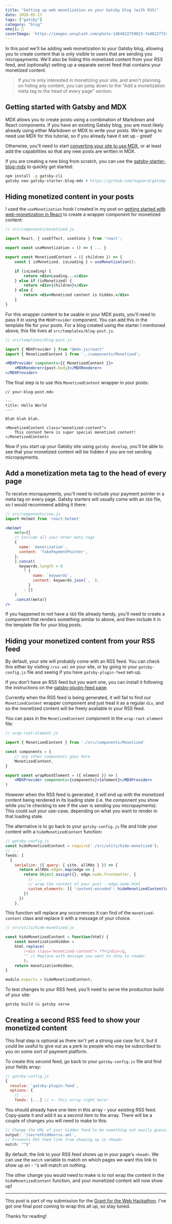 ```yaml
---
title: "Setting up web monetization on your Gatsby blog (with RSS)"
date: 2020-05-27
tags: ["gatsby"]
category: "blog"
emoji: 📰
coverImage: 'https://images.unsplash.com/photo-1464822759023-fed622ff2c3b?ixlib=rb-1.2.1&ixid=eyJhcHBfaWQiOjEyMDd9&auto=format&fit=crop&w=1950&q=80'
---
```


In this post we'll be adding web monetization to your Gatsby blog, allowing you to create content that is only visible to users that are sending you micropayments. We'll also be hiding this monetized content from your RSS feed, and (optionally) setting up a separate secret feed that contains your monetized content.

> If you're only interested in monetizing your site, and aren't planning on hiding any content, you can jump down to the "Add a monetization meta tag to the head of every page" section.

## Getting started with Gatsby and MDX

MDX allows you to create posts using a combination of Markdown and React components. If you have an existing Gatsby blog, you are most likely already using either Markdown or MDX to write your posts. We're going to need use MDX for this tutorial, so if you already have it set up - great! 

Otherwise, you'll need to start [converting your site to use MDX](https://www.gatsbyjs.org/blog/2019-11-21-how-to-convert-an-existing-gatsby-blog-to-use-mdx/), or at least add the capabilities so that any new posts are written in MDX.

If you are creating a new blog from scratch, you can use the [gatsby-starter-blog-mdx](https://www.gatsbyjs.org/starters/hagnerd/gatsby-starter-blog-mdx/) to quickly get started:

```bash
npm install -g gatsby-cli
gatsby new gatsby-starter-blog-mdx # https://github.com/hagnerd/gatsby-starter-blog-mdx
```

## Hiding monetized content in your posts

I used the `useMonetization` hook I created in my post on [getting started with web-monetization in React](/react-web-monetization) to create a wrapper component for monetized content:

```jsx
// src/components/monetized.js

import React, { useEffect, useState } from 'react';

export const useMonetization = () => { ... }

export const MonetizedContent = ({ children }) => {
    const { isMonetized, isLoading } = useMonetization();

    if (isLoading) {
        return <div>Loading...</div>
    } else if (isMonetized) {
        return <div>{children}</div>
    } else {
        return <div>Monetized content is hidden.</div>
    }
}
```

For this wrapper content to be usable in your MDX posts, you'll need to pass it in using the `MDXProvider` component. You can add this in the template file for your posts. For a blog created using the starter I mentioned above, this file lives at `src/templates/blog-post.js`.

```jsx
// src/templates/blog-post.js

import { MDXProvider } from "@mdx-js/react"
import { MonetizedContent } from '../components/Monetized';

<MDXProvider components={{ MonetizedContent }}>
    <MDXRenderer>{post.body}</MDXRenderer>
</MDXProvider>
```

The final step is to use this `MonetizedContent` wrapper in your posts:

```mdx
// your-blog-post.mdx

---
title: Hello World
---

Blah blah blah.

<MonetizedContent class="monetized-content">
    This content here is super special monetized content!
</MonetizedContent>
```

Now if you start up your Gatsby site using `gatsby develop`, you'll be able to see that your monetized content will be hidden if you are not sending micropayments.

## Add a monetization meta tag to the head of every page

To receive micropayments, you'll need to include your payment pointer in a meta tag on every page. Gatsby starters will usually come with an `SEO` file, so I would recommend adding it there:

```jsx
// src/components/seo.js
import Helmet from 'react-helmet'

<Helmet
    meta={[
    // Include all your other meta tags
    {
      name: `monetization`,
      content: 'fakePaymentPointer',
    },
    ].concat(
      keywords.length > 0
        ? {
            name: `keywords`,
            content: keywords.join(`, `),
          }
        : []
    )
    .concat(meta)}
/>
```

If you happened to not have a `SEO` file already handy, you'll need to create a component that renders something similar to above, and then include it in the template file for your blog posts.

## Hiding your monetized content from your RSS feed

By default, your site will probably come with an RSS feed. You can check this either by visiting `/rss.xml` on your site, or by going to your `gatsby-config.js` file and seeing if you have `gatsby-plugin-feed` set-up. 

If you don't have an RSS feed but you want one, you can install it following the instructions on the [gatsby-plugin-feed page](https://www.gatsbyjs.org/packages/gatsby-plugin-feed/).

Currently when the RSS feed is being generated, it will fail to find our `MonetizedContent` wrapper component and just treat it as a regular `div`, and so the monetized content will be freely available in your RSS feed. 

You can pass in the `MonetizedContent` component in the `wrap-root-element`  file:

```jsx
// wrap-root-element.js

import { MonetizedContent } from './src/components/Monetized'

const components = {
    // any other components goes here
    MonetizedContent,
}

export const wrapRootElement = ({ element }) => (
    <MDXProvider components={components}>{element}</MDXProvider>
)
```

However when the RSS feed is generated, it will end up with the monetized content being rendered in its loading state (i.e. the component you show while you're checking to see if the user is sending you micropayments). This could suit your use-case, depending on what you want to render in that loading state.

The alternative is to go back to your `gatsby-config.js` file and hide your content with a `hideMonetizedContent` function:

```jsx
// gatsby-config.js
const hideMonetizedContent = require('./src/utils/hide-monetized');
// ...
feeds: [
  {
    serialize: ({ query: { site, allMdx } }) => {
      return allMdx.edges.map(edge => {
        return Object.assign({}, edge.node.frontmatter, {
          // ...
          // wrap the content of your post - edge.node.html
          custom_elements: [{ 'content:encoded': hideMonetizedContent(edge.node.html) }],
        })
      })
    },
```

This function will replace any occurrences it can find of the `monetized-content` class and replace it with a message of your choice.

```jsx
// src/utils/hide-monetized.js

const hideMonetizedContent = function(html) {
    const monetizationHidden = 
	html.replace(
	    /<div class="monetized-content">.*?<\/div>/g, 
	    '' // Replace with message you want to show to reader
        );
    return monetizationHidden;
}

module.exports = hideMonetizedContent;
```

To test changes to your RSS feed, you'll need to serve the production build of your site: 

```jsx
gatsby build && gatsby serve
```

## Creating a second RSS feed to show your monetized content

This final step is optional as there isn't yet a strong use case for it, but it could be useful to give out as a perk to people who may be subscribed to you on some sort of payment platform.

To create this second feed, go back to your `gatsby-config.js` file and find your fields array:

```jsx
// gatsby-config.js
{
  resolve: `gatsby-plugin-feed`,
  options: {
    // ...
    feeds: [...] // <- this array right here!
```

You should already have one item in this array - your existing RSS feed. Copy-paste it and add it as a second item to the array. There will be a couple of changes you will need to make to this:

```jsx
// Change the URL of your hidden feed to be something not easily guessable
output: '/secrethiddenrss.xml',
// Prevents RSS feed link from showing up in <head>
match: "^$"
```

By default, the link to your RSS feed shows up in your page's `<head>`. We can use the `match` variable to match on which pages we want this link to show up on - `^$` will match on nothing.

The other change you would need to make is to *not* wrap the content in the `hideMonetizedContent` function, and your monetized content will now show up!

---

This post is part of my submission for the [Grant for the Web Hackathon](https://dev.to/devteam/announcing-the-grant-for-the-web-hackathon-on-dev-3kd1). I've got one final post coming to wrap this all up, so stay tuned.

Thanks for reading!